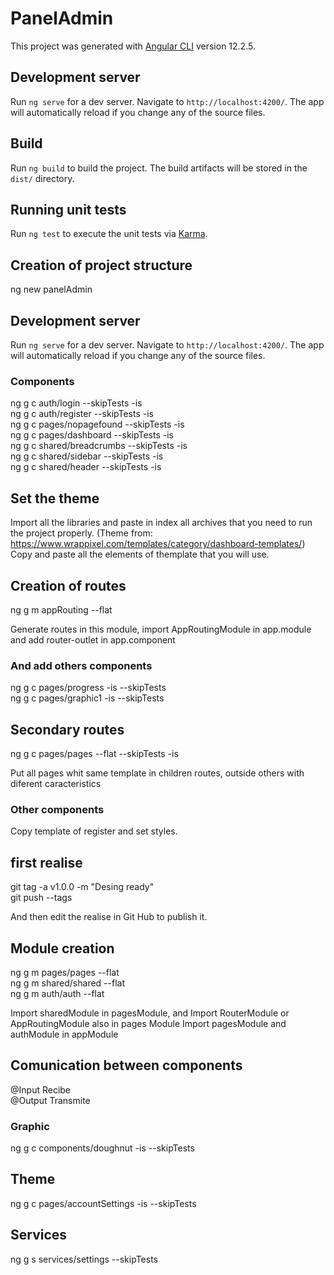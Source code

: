 # PanelAdmin

This project was generated with [Angular CLI](https://github.com/angular/angular-cli) version 12.2.5.

## Development server

Run `ng serve` for a dev server. Navigate to `http://localhost:4200/`. The app will automatically reload if you change any of the source files.



## Build

Run `ng build` to build the project. The build artifacts will be stored in the `dist/` directory.

## Running unit tests

Run `ng test` to execute the unit tests via [Karma](https://karma-runner.github.io).

## Creation of project structure

ng new panelAdmin

## Development server

Run `ng serve` for a dev server. Navigate to `http://localhost:4200/`. The app will automatically reload if you change any of the source files.

### Components

ng g c auth/login --skipTests -is   
ng g c auth/register --skipTests -is   
ng g c pages/nopagefound --skipTests -is  
ng g c pages/dashboard --skipTests -is  
ng g c shared/breadcrumbs --skipTests -is  
ng g c shared/sidebar --skipTests -is  
ng g c shared/header --skipTests -is  

## Set the theme

Import all the libraries and paste in index all archives that you need to run the project properly.
(Theme from: https://www.wrappixel.com/templates/category/dashboard-templates/)
Copy and paste all the elements of themplate that you will use.

## Creation of routes

ng g m appRouting --flat

Generate routes in this module, import AppRoutingModule in app.module and add router-outlet in app.component

### And add others components
ng g c pages/progress -is --skipTests  
ng g c pages/graphic1 -is --skipTests  

## Secondary routes

ng g c pages/pages --flat --skipTests -is

Put all pages whit same template in children routes, outside others with diferent caracteristics

### Other components

Copy template of register and set styles.


## first realise

git tag -a v1.0.0 -m "Desing ready"  
git push --tags  

And then edit the realise in Git Hub to publish it.

## Module creation

ng g m pages/pages --flat  
ng g m shared/shared --flat  
ng g m auth/auth --flat  

Import sharedModule in pagesModule, and Import RouterModule or AppRoutingModule also in pages Module
Import pagesModule and authModule in appModule

## Comunication between components

@Input Recibe  
@Output Transmite  

### Graphic
ng g c components/doughnut -is --skipTests

## Theme

ng g c pages/accountSettings -is --skipTests

## Services

ng g s services/settings --skipTests
